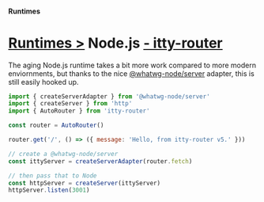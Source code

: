 #### Runtimes
# <u>Runtimes ></u> Node.js <u>- itty-router</u>

The aging Node.js runtime takes a bit more work compared to more modern enviornments, but thanks to the nice [@whatwg-node/server](https://www.npmjs.com/package/@whatwg-node/server) adapter, this is still easily hooked up.

```js
import { createServerAdapter } from '@whatwg-node/server'
import { createServer } from 'http'
import { AutoRouter } from 'itty-router'

const router = AutoRouter()

router.get('/', () => ({ message: 'Hello, from itty-router v5.' }))

// create a @whatwg-node/server
const ittyServer = createServerAdapter(router.fetch)

// then pass that to Node
const httpServer = createServer(ittyServer)
httpServer.listen(3001)
```

